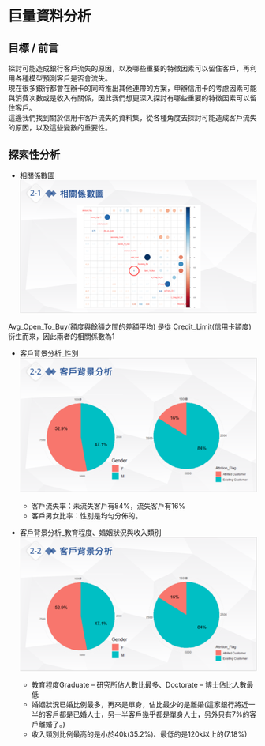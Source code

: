 # 巨量資料分析
## 目標 / 前言
探討可能造成銀行客戶流失的原因，以及哪些重要的特徵因素可以留住客戶，再利用各種模型預測客戶是否會流失。<br>
現在很多銀行都會在辦卡的同時推出其他連帶的方案，申辦信用卡的考慮因素可能與消費次數或是收入有關係，因此我們想更深入探討有哪些重要的特徵因素可以留住客戶。<br>
這邊我們找到關於信用卡客戶流失的資料集，從各種角度去探討可能造成客戶流失的原因，以及這些變數的重要性。

## 探索性分析
* 相關係數圖
![image](https://github.com/patty0604/bigdata/blob/main/pictures/%E5%B7%A8%E9%87%8F%E8%B3%87%E6%96%99_%E6%8E%A2%E7%B4%A2%E6%80%A7%E5%88%86%E6%9E%90_1_%E7%9B%B8%E9%97%9C%E4%BF%82%E6%95%B8.PNG)<br>

Avg_Open_To_Buy(額度與餘額之間的差額平均) 是從 Credit_Limit(信用卡額度)衍生而來，因此兩者的相關係數為1<br>

* 客戶背景分析_性別
![image](https://github.com/patty0604/bigdata/blob/main/pictures/%E5%B7%A8%E9%87%8F%E8%B3%87%E6%96%99_%E6%8E%A2%E7%B4%A2%E6%80%A7%E5%88%86%E6%9E%90_1_%E5%AE%A2%E6%88%B6%E8%83%8C%E6%99%AF%E5%88%86%E6%9E%90.PNG)<br>

  * 客戶流失率：未流失客戶有84%，流失客戶有16%
  * 客戶男女比率：性別是均勻分佈的。
 
* 客戶背景分析_教育程度、婚姻狀況與收入類別
![image](https://github.com/patty0604/bigdata/blob/main/pictures/%E5%B7%A8%E9%87%8F%E8%B3%87%E6%96%99_%E6%8E%A2%E7%B4%A2%E6%80%A7%E5%88%86%E6%9E%90_1_%E5%AE%A2%E6%88%B6%E8%83%8C%E6%99%AF%E5%88%86%E6%9E%90.PNG)<br>

  * 教育程度Graduate – 研究所佔人數比最多、Doctorate – 博士佔比人數最低
  * 婚姻狀況已婚比例最多，再來是單身，佔比最少的是離婚(這家銀行將近一半的客戶都是已婚人士，另一半客戶幾乎都是單身人士，另外只有7%的客戶離婚了。)
  * 收入類別比例最高的是小於40k(35.2%)、最低的是120k以上的(7.18%)



